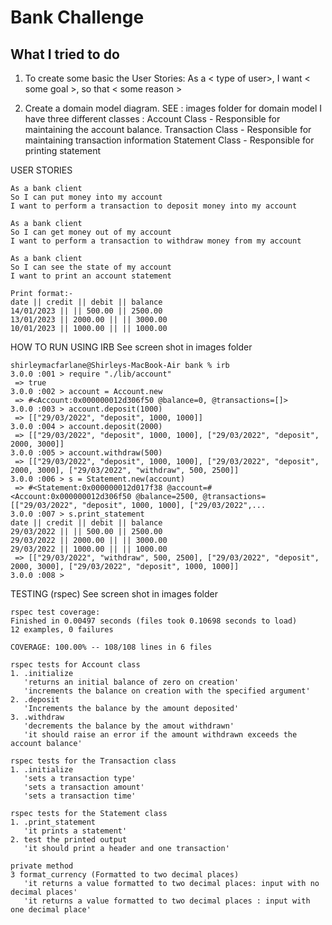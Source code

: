 # Bank Challenge

## What I tried to do
1. To create some basic the User Stories:
As a < type of user>, I want < some goal >, so that < some reason >

2. Create a domain model diagram. SEE : images folder for domain model
I have three different classes : 
Account Class - Responsible for maintaining the account balance.
Transaction Class - Responsible for maintaining transaction information
Statement Class - Responsible for printing statement

USER STORIES
```
As a bank client
So I can put money into my account
I want to perform a transaction to deposit money into my account

As a bank client
So I can get money out of my account
I want to perform a transaction to withdraw money from my account

As a bank client
So I can see the state of my account
I want to print an account statement

Print format:-
date || credit || debit || balance
14/01/2023 || || 500.00 || 2500.00
13/01/2023 || 2000.00 || || 3000.00
10/01/2023 || 1000.00 || || 1000.00
```

HOW TO RUN USING IRB
See screen shot in images folder
```
shirleymacfarlane@Shirleys-MacBook-Air bank % irb
3.0.0 :001 > require "./lib/account"
 => true 
3.0.0 :002 > account = Account.new
 => #<Account:0x000000012d306f50 @balance=0, @transactions=[]> 
3.0.0 :003 > account.deposit(1000)
 => [["29/03/2022", "deposit", 1000, 1000]] 
3.0.0 :004 > account.deposit(2000)
 => [["29/03/2022", "deposit", 1000, 1000], ["29/03/2022", "deposit", 2000, 3000]] 
3.0.0 :005 > account.withdraw(500)
 => [["29/03/2022", "deposit", 1000, 1000], ["29/03/2022", "deposit", 2000, 3000], ["29/03/2022", "withdraw", 500, 2500]] 
3.0.0 :006 > s = Statement.new(account)
 => #<Statement:0x000000012d017f38 @account=#<Account:0x000000012d306f50 @balance=2500, @transactions=[["29/03/2022", "deposit", 1000, 1000], ["29/03/2022",... 
3.0.0 :007 > s.print_statement
date || credit || debit || balance
29/03/2022 || || 500.00 || 2500.00
29/03/2022 || 2000.00 || || 3000.00
29/03/2022 || 1000.00 || || 1000.00
 => [["29/03/2022", "withdraw", 500, 2500], ["29/03/2022", "deposit", 2000, 3000], ["29/03/2022", "deposit", 1000, 1000]] 
3.0.0 :008 > 
````
TESTING (rspec)
See screen shot in images folder
````
rspec test coverage:
Finished in 0.00497 seconds (files took 0.10698 seconds to load)
12 examples, 0 failures

COVERAGE: 100.00% -- 108/108 lines in 6 files

rspec tests for Account class
1. .initialize
   'returns an initial balance of zero on creation'
   'increments the balance on creation with the specified argument'
2. .deposit
   'Increments the balance by the amount deposited'
3. .withdraw
   'decrements the balance by the amout withdrawn'
   'it should raise an error if the amount withdrawn exceeds the account balance'

rspec tests for the Transaction class
1. .initialize
   'sets a transaction type' 
   'sets a transaction amount'  
   'sets a transaction time'

rspec tests for the Statement class 
1. .print_statement
   'it prints a statement'
2. test the printed output
   'it should print a header and one transaction'   

private method
3 format_currency (Formatted to two decimal places)
   'it returns a value formatted to two decimal places: input with no decimal places' 
   'it returns a value formatted to two decimal places : input with one decimal place'
````
